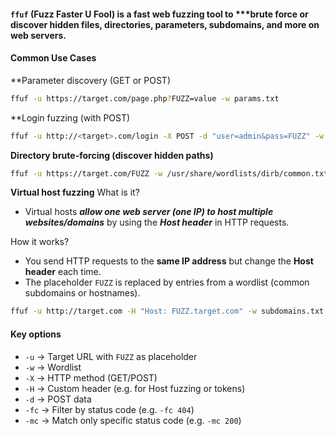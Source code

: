#### `ffuf` (Fuzz Faster U Fool) is a fast web fuzzing tool to ***brute force or discover hidden files, directories, parameters, subdomains, and more on web servers.

#### Common Use Cases
**Parameter discovery (GET or POST)
```bash
ffuf -u https://target.com/page.php?FUZZ=value -w params.txt
```

**Login fuzzing (with POST)
```bash
ffuf -u http://<target>.com/login -X POST -d "user=admin&pass=FUZZ" -w /usr/share/wordlists/rockyou.txt
```

**Directory brute-forcing (discover hidden paths)**
```bash
ffuf -u https://target.com/FUZZ -w /usr/share/wordlists/dirb/common.txt
```

**Virtual host fuzzing**
What is it?
- Virtual hosts ***allow one web server (one IP) to host multiple websites/domains*** by using the ***Host header*** in HTTP requests.

How it works?
- You send HTTP requests to the **same IP address** but change the **Host header** each time.
- The placeholder `FUZZ` is replaced by entries from a wordlist (common subdomains or hostnames).
```bash
ffuf -u http://target.com -H "Host: FUZZ.target.com" -w subdomains.txt
```

#### Key options
- `-u` → Target URL with `FUZZ` as placeholder
- `-w` → Wordlist
- `-X` → HTTP method (GET/POST)
- `-H` → Custom header (e.g. for Host fuzzing or tokens)
- `-d` → POST data
- `-fc` → Filter by status code (e.g. `-fc 404`)
- `-mc` → Match only specific status code (e.g. `-mc 200`)